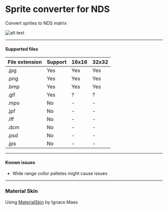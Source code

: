 Sprite converter for NDS
===

Convert sprites to NDS matrix


![alt text](https://raw.githubusercontent.com/Asiern/SpriteNDS/master/SpriteNDS.png)

---

#### Supported files
| File extension | Support | 16x16 | 32x32 |
|----------------|---------|-------|-------|
| .jpg           | Yes     | Yes   | Yes   |
| .png           | Yes     | Yes   | Yes   |
| .bmp           | Yes     | Yes   | Yes   |
| .gif           | Yes     |   ?   |   ?   |
| .mpo           | No      |   -   |   -   |
| .jpf           | No      |   -   |   -   |
| .iff           | No      |   -   |   -   |
| .dcm           | No      |   -   |   -   |
| .psd           | No      |   -   |   -   |
| .jps           | No      |   -   |   -   |


---

#### Known issues

- Wide range collor palletes might cause issues

---

### Material Skin

Using [MaterialSkin](https://github.com/IgnaceMaes/MaterialSkin) by Ignace Maes


